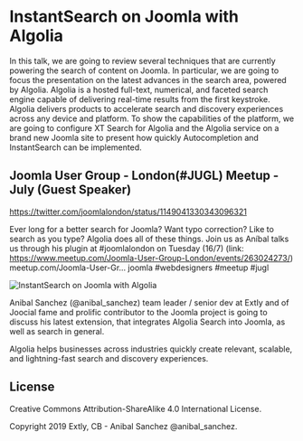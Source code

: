 # InstantSearch on Joomla with Algolia

In this talk, we are going to review several techniques that are currently powering the search of content on Joomla. In particular, we are going to focus the presentation on the latest advances in the search area, powered by Algolia. Algolia is a hosted full-text, numerical, and faceted search engine capable of delivering real-time results from the first keystroke. Algolia delivers products to accelerate search and discovery experiences across any device and platform. To show the capabilities of the platform, we are going to configure XT Search for Algolia and the Algolia service on a brand new Joomla site to present how quickly Autocompletion and InstantSearch can be implemented.

## Joomla User Group - London(#JUGL) Meetup - July (Guest Speaker)

<https://twitter.com/joomlalondon/status/1149041330343096321>

Ever long for a better search for Joomla?  Want typo correction?  Like to search as you type?  Algolia does all of these things.  Join us as Aníbal talks us through his plugin at #joomlalondon on Tuesday (16/7) (link: <https://www.meetup.com/Joomla-User-Group-London/events/263024273/>) meetup.com/Joomla-User-Gr… joomla #webdesigners #meetup #jugl

![InstantSearch on Joomla with Algolia](https://extly.com/media/instant-search-on-joomla-with-algolia/images/its-search-only-better-720.jpg)

Anibal Sanchez (@anibal_sanchez) team leader / senior dev at Extly and of Joocial fame and prolific contributor to the Joomla project is going to discuss his latest extension, that integrates Algolia Search into Joomla, as well as search in general.

Algolia helps businesses across industries quickly create relevant, scalable, and lightning-fast search and discovery experiences.

## License

Creative Commons Attribution-ShareAlike 4.0 International License.

Copyright 2019 Extly, CB - Anibal Sanchez @anibal_sanchez.
